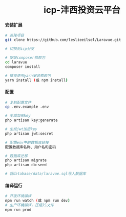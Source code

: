 <h1 align="center">icp-沣西投资云平台</h1>

#### 安装扩展

```bash
# 克隆项目
git clone https://github.com/leslieeilsel/Laravue.git

# 切换到icp分支

# 安装composer依赖包
cd laravue
composer install

# 推荐使用yarn安装依赖包
yarn install (或 npm install)
```
#### 配置

```bash
# 复制配置文件
cp .env.example .env

# 生成加密key
php artisan key:generate

# 生成jwt加密key
php artisan jwt:secret

# 配置env中的数据库链接
配置数据库名称、用户名和密码

# 数据库迁移
php artisan migrate
php artisan db:seed

# 将database/data/laravue.sql导入数据库
```

#### 编译运行

```bash
# 开发环境编译
npm run watch (或 npm run dev)
# 生产环境编译，压缩JS文件
npm run prod
```
